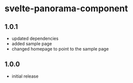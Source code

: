 # svelte-panorama-component

## 1.0.1

- updated dependencies
- added sample page
- changed homepage to point to the sample page

## 1.0.0

- initial release
